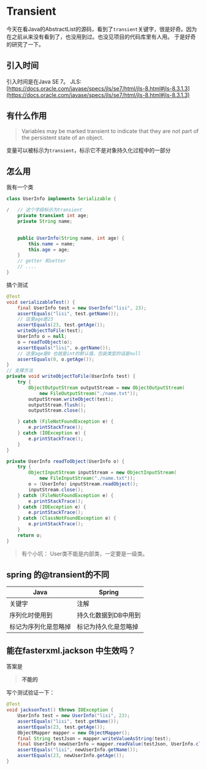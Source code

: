 # Transient

今天在看Java的AbstractList的源码，看到了`transient`关键字，很是好奇。因为在之前从来没有看到了，也没用到过。也没见项目的代码库里有人用。
于是好奇的研究了一下。


  ## 引入时间

  引入时间是在Java SE 7。
  JLS:[https://docs.oracle.com/javase/specs/jls/se7/html/jls-8.html#jls-8.3.1.3](https://docs.oracle.com/javase/specs/jls/se7/html/jls-8.html#jls-8.3.1.3)

  ## 有什么作用
> Variables may be marked transient to indicate that they are not part of the persistent state of an object.

变量可以被标示为`transient`，标示它不是对象持久化过程中的一部分

  ## 怎么用

我有一个类
```Java
class UserInfo implements Serializable {

/   // 这个字段标示为transient
    private transient int age;
    private String name;
    

    public UserInfo(String name, int age) {
        this.name = name;
        this.age = age;
    }
    // getter 和setter
    // ....
}
```

搞个测试


```Java
@Test
void serializableTest() {
    final UserInfo test = new UserInfo("lisi", 23);
    assertEquals("lisi", test.getName());
    // 这里age是23
    assertEquals(23, test.getAge());
    writeObjectToFile(test);
    UserInfo o = null;
    o = readToObject(o);
    assertEquals("lisi", o.getName());
    // 这里age是0 也就是int的默认值，包装类型的话是null
    assertEquals(0, o.getAge());
}
// 支撑方法
private void writeObjectToFile(UserInfo test) {
    try {
        ObjectOutputStream outputStream = new ObjectOutputStream(
            new FileOutputStream("./name.txt"));
        outputStream.writeObject(test);
        outputStream.flush();
        outputStream.close();

    } catch (FileNotFoundException e) {
        e.printStackTrace();
    } catch (IOException e) {
        e.printStackTrace();
    }
}

private UserInfo readToObject(UserInfo o) {
    try {
        ObjectInputStream inputStream = new ObjectInputStream(
            new FileInputStream("./name.txt"));
        o = (UserInfo) inputStream.readObject();
        inputStream.close();
    } catch (FileNotFoundException e) {
        e.printStackTrace();
    } catch (IOException e) {
        e.printStackTrace();
    } catch (ClassNotFoundException e) {
        e.printStackTrace();
    }
    return o;
}
```
> 有个小坑： User类不能是内部类，一定要是一级类。



  ## spring 的@transient的不同
  | Java | Spring |
  | ---- | ------ | 
  | 关键字 | 注解 | 
  | 序列化时使用到 | 持久化数据到DB中用到 |
  | 标记为序列化是忽略掉 | 标记为持久化是忽略掉 |

  ## 能在fasterxml.jackson 中生效吗？

答案是 
> **不能的**

写个测试验证一下：
```Java
@Test
void jacksonTest() throws IOException {
    UserInfo test = new UserInfo("lisi", 23);
    assertEquals("lisi", test.getName());
    assertEquals(23, test.getAge());
    ObjectMapper mapper = new ObjectMapper();
    final String testJson = mapper.writeValueAsString(test);
    final UserInfo newUserInfo = mapper.readValue(testJson, UserInfo.class);
    assertEquals("lisi", newUserInfo.getName());
    assertEquals(23, newUserInfo.getAge());
}
```





  


